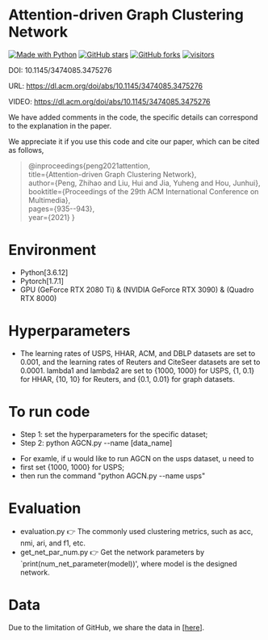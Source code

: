 # Attention-driven Graph Clustering Network

[python-img]: https://img.shields.io/github/languages/top/ZhihaoPENG-CityU/MM21---AGCN?color=lightgrey
[stars-img]: https://img.shields.io/github/stars/ZhihaoPENG-CityU/MM21---AGCN?color=yellow
[stars-url]: https://github.com/ZhihaoPENG-CityU/MM21---AGCN/stargazers
[fork-img]: https://img.shields.io/github/forks/ZhihaoPENG-CityU/MM21---AGCN?color=lightblue&label=fork
[fork-url]: https://github.com/ZhihaoPENG-CityU/MM21---AGCN/network/members
[visitors-img]: https://visitor-badge.glitch.me/badge?page_id=ZhihaoPENG-CityU.MM21---AGCN
[agcn-url]: https://github.com/ZhihaoPENG-CityU/MM21---AGCN

[![Made with Python][python-img]][agcn-url]
[![GitHub stars][stars-img]][stars-url]
[![GitHub forks][fork-img]][fork-url]
[![visitors][visitors-img]][agcn-url]



DOI: 10.1145/3474085.3475276

URL: https://dl.acm.org/doi/abs/10.1145/3474085.3475276

VIDEO: https://dl.acm.org/doi/abs/10.1145/3474085.3475276 

We have added comments in the code, the specific details can correspond to the explanation in the paper.

We appreciate it if you use this code and cite our paper, which can be cited as follows,
> @inproceedings{peng2021attention, <br>
>   title={Attention-driven Graph Clustering Network}, <br>
>   author={Peng, Zhihao and Liu, Hui and Jia, Yuheng and Hou, Junhui},  <br>
>   booktitle={Proceedings of the 29th ACM International Conference on Multimedia},  <br>
>   pages={935--943}, <br>
>   year={2021}
> } <br>

# Environment
+ Python[3.6.12]
+ Pytorch[1.7.1]
+ GPU (GeForce RTX 2080 Ti) & (NVIDIA GeForce RTX 3090) & (Quadro RTX 8000)

# Hyperparameters
+ The learning rates of USPS, HHAR, ACM, and DBLP datasets are set to 0.001, and the learning rates of Reuters and CiteSeer datasets are set to 0.0001. lambda1 and lambda2 are set to {1000, 1000} for USPS, {1, 0.1} for HHAR, {10, 10} for Reuters, and {0.1, 0.01} for graph datasets.

# To run code
+ Step 1: set the hyperparameters for the specific dataset;
+ Step 2: python AGCN.py --name [data_name]
* For examle, if u would like to run AGCN on the usps dataset, u need to
* first set {1000, 1000} for USPS;
* then run the command "python AGCN.py --name usps"

# Evaluation
+ evaluation.py
👉
The commonly used clustering metrics, such as acc, nmi, ari, and f1, etc.
+ get_net_par_num.py
👉
Get the network parameters by `print(num_net_parameter(model))', where model is the designed network.

# Data
Due to the limitation of GitHub, we share the data in [<a href="https://drive.google.com/drive/folders/1D_kH2loUTH6fHfdwnVElUHVw1kHfflVV?usp=sharing">here</a>].
